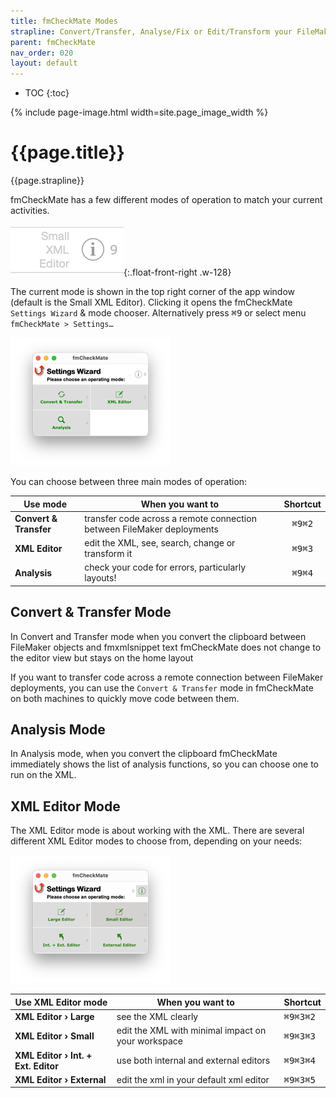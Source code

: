 ```yaml
---
title: fmCheckMate Modes
strapline: Convert/Transfer, Analyse/Fix or Edit/Transform your FileMaker work
parent: fmCheckMate
nav_order: 020
layout: default
---
```

- TOC
{:toc}

{% include page-image.html width=site.page_image_width %}

# {{page.title}}

{{page.strapline}}

fmCheckMate has a few different modes of operation to match your current activities.

![Settings Button](/assets/images/fmcheckmate-settings-button.png){:.float-front-right .w-128}

 The current mode is shown in the top right corner of the app window (default is the Small XML Editor). Clicking it opens the fmCheckMate `Settings Wizard` & mode chooser. Alternatively press <kbd>⌘9</kbd> or select menu `fmCheckMate > Settings…`

![Settings Wizard](/assets/images/fmcheckmate-settings-wizard.png)

You can choose between three main modes of operation:

| Use mode               | When you want to                                                       | Shortcut                   |
| ---------------------- | ---------------------------------------------------------------------- | :------------------------: |
| **Convert & Transfer** | transfer code across a remote connection between FileMaker deployments | <kbd>⌘9</kbd><kbd>⌘2</kbd> |
| **XML Editor**         | edit the XML, see, search, change or transform it                      | <kbd>⌘9</kbd><kbd>⌘3</kbd> |
| **Analysis**           | check your code for errors, particularly layouts!                      | <kbd>⌘9</kbd><kbd>⌘4</kbd> |

## Convert & Transfer Mode

In Convert and Transfer mode when you convert the clipboard between FileMaker objects and fmxmlsnippet text fmCheckMate does not change to the editor view but stays on the home layout

If you want to transfer code across a remote connection between FileMaker deployments, you can use the `Convert & Transfer` mode in fmCheckMate on both machines to quickly move code between them.

## Analysis Mode

In Analysis mode, when you convert the clipboard fmCheckMate immediately shows the list of analysis functions, so you can choose one to run on the XML.

## XML Editor Mode

The XML Editor mode is about working with the XML. There are several different XML Editor modes to choose from, depending on your needs:

![Mode Buttons 2](/assets/images/fmcheckmate-xml-modes.png)

| Use XML Editor mode                 | When you want to                                           | Shortcut                                |
| ----------------------------------- | ---------------------------------------------------------- | --------------------------------------- |
| **XML Editor › Large**              | see the XML clearly                                        | <kbd>⌘9</kbd><kbd>⌘3</kbd><kbd>⌘2</kbd> |
| **XML Editor › Small**              | edit the XML with minimal impact on your workspace         | <kbd>⌘9</kbd><kbd>⌘3</kbd><kbd>⌘3</kbd> |
| **XML Editor › Int. + Ext. Editor** | use both internal and external editors                     | <kbd>⌘9</kbd><kbd>⌘3</kbd><kbd>⌘4</kbd> |
| **XML Editor › External**           | edit the xml in your default xml editor                    | <kbd>⌘9</kbd><kbd>⌘3</kbd><kbd>⌘5</kbd> |
